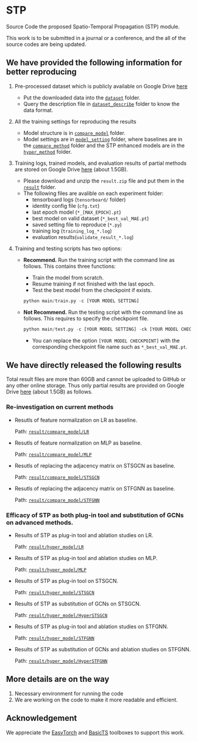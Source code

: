 # STP
Source Code the proposed Spatio-Temporal Propagation (STP) module.

This work is to be submitted in a journal or a conference, and the all of the source codes are being updated.

## We have provided the following information for better reproducing
1. Pre-processed dataset which is publicly available on Google Drive [here](https://drive.google.com/drive/folders/1P05v64MnhEM1arhJA-DjpmeHainqrvaN?usp=drive_link)
    - Put the downloaded data into the [`dataset`](./dataset/) folder.
    - Query the description file in [`dataset_describe`](./dataset_describe/) folder to know the data format.
2. All the training settings for reproducing the results
    - Model structure is in [`compare_model`](./compare_model/) folder.
    - Model settings are in [`model_setting`](./model_setting/) folder, where baselines are in the [`compare_method`](./model_setting/compare_method/) folder and the STP enhanced models are in the [`hyper_method`](./model_setting/hyper_method/) folder.


3. Training logs, trained models, and evaluation results of partial methods are stored on Google Drive [here](https://drive.google.com/drive/folders/1mmesNYG_iaQ3LNavQejEEhpgXc780dZM?usp=drive_link) (about 1.5GB).

    - Please download and unzip the `result.zip` file and put them in the [`result`](./result/) folder. 
    - The following files are avalible on each experiment folder:
        - tensorboard logs (`tensorboard/` folder)
        - identity config file (`cfg.txt`)
        - last epoch model (`*_[MAX_EPOCH].pt`)
        - best model on valid dataset (`*_best_val_MAE.pt`)
        - saved setting file to reproduce (`*.py`)
        - training log (`training_log_*.log`)
        - evaluation results(`validate_result_*.log`)

4. Training and testing scripts has two options:
    - **Recommend.** Run the training script with the command line as follows. This contains three functions: 
        - Train the model from scratch. 
        - Resume training if not finished with the last epoch. 
        - Test the best model from the checkpoint if exists.

        ```python
        python main/train.py -c [YOUR MODEL SETTING]
        ```
        
    - **Not Recommend.** Run the testing script with the command line as follows. This requires to specify the checkpoint file.
    
        ```python
        python main/test.py -c [YOUR MODEL SETTING] -ck [YOUR MODEL CHECKPOINT]
        ```
        - You can replace the option `[YOUR MODEL CHECKPOINT]` with the corresponding checkpoint file name such as `*_best_val_MAE.pt`.



## We have directly released the following results

Total result files are more than 60GB and cannot be uploaded to GitHub or any other online storage. Thus only partial results are provided on Google Drive [here](https://drive.google.com/drive/folders/1mmesNYG_iaQ3LNavQejEEhpgXc780dZM?usp=drive_link) (about 1.5GB) as follows.

### Re-investigation on current methods
* Resutls of feature normalization on LR as baseline. 
    
    Path: [`result/compare_model/LR`](./result/compare_model/LR)

* Resutls of feature normalization on MLP as baseline. 

    Path: [`result/compare_model/MLP`](./result/compare_model/MLP)

* Resutls of replacing the adjacency matrix on STSGCN as baseline. 

    Path: [`result/compare_model/STSGCN`](./result/compare_model/STSGCN)

* Resutls of replacing the adjacency matrix on STFGNN as baseline.
    
    Path: [`result/compare_model/STFGNN`](./result/compare_model/STFGNN)

### Efficacy of STP as both plug-in tool and substitution of GCNs on advanced methods. 

* Results of STP as plug-in tool and ablation studies on LR.

    Path: [`result/hyper_model/LR`](./result/hyper_model/LR)

* Results of STP as plug-in tool and ablation studies on MLP.

    Path: [`result/hyper_model/MLP`](./result/hyper_model/MLP)

* Results of STP as plug-in tool on STSGCN.

    Path: [`result/hyper_model/STSGCN`](./result/hyper_model/STSGCN)

* Results of STP as substitution of GCNs on STSGCN.

    Path: [`result/hyper_model/HyperSTSGCN`](./result/hyper_model/HyperSTSGCN)

* Results of STP as plug-in tool and ablation studies on STFGNN.

    Path: [`result/hyper_model/STFGNN`](./result/hyper_model/STFGNN)

* Results of STP as substitution of GCNs and ablation studies on STFGNN.

    Path: [`result/hyper_model/HyperSTFGNN`](./result/hyper_model/HyperSTFGNN)


## More details are on the way
1. Necessary environment for running the code 
2. We are working on the code to make it more readable and efficient.

## Acknowledgement
We appreciate the [EasyTorch](https://github.com/cnstark/easytorch) and [BasicTS](https://github.com/zezhishao/BasicTS) toolboxes to support this work.